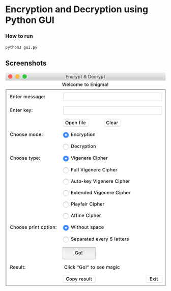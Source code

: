 # Encryption and Decryption using Python GUI

### How to run
`python3 gui.py`

## Screenshots
![UI](files/UserInterface.png "User Interface")
